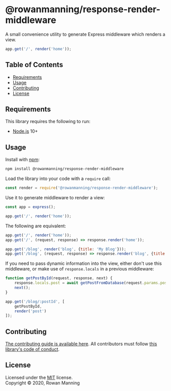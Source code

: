 
# @rowanmanning/response-render-middleware

A small convenience utility to generate Express middleware which renders a view.

```js
app.get('/', render('home'));
```


## Table of Contents

  * [Requirements](#requirements)
  * [Usage](#usage)
  * [Contributing](#contributing)
  * [License](#license)


## Requirements

This library requires the following to run:

  * [Node.js](https://nodejs.org/) 10+


## Usage

Install with [npm](https://www.npmjs.com/):

```sh
npm install @rowanmanning/response-render-middleware
```

Load the library into your code with a `require` call:

```js
const render = require('@rowanmanning/response-render-middleware');
```

Use it to generate middleware to render a view:

```js
const app = express();

app.get('/', render('home'));
```

The following are equivalent:

```js
app.get('/', render('home'));
app.get('/', (request, response) => response.render('home'));
```

```js
app.get('/blog', render('blog', {title: 'My Blog'}));
app.get('/blog', (request, response) => response.render('blog', {title: 'My Blog'}));
```

If you need to pass dynamic information into the view, either don't use this middleware, or make use of `response.locals` in a previous middleware:

```js
function getPostById(request, response, next) {
    response.locals.post = await getPostFromDatabase(request.params.postId);
    next();
}

app.get('/blog/:postId', [
    getPostById,
    render('post')
]);
``` 


## Contributing

[The contributing guide is available here](docs/contributing.md). All contributors must follow [this library's code of conduct](docs/code_of_conduct.md).


## License

Licensed under the [MIT](LICENSE) license.<br/>
Copyright &copy; 2020, Rowan Manning
